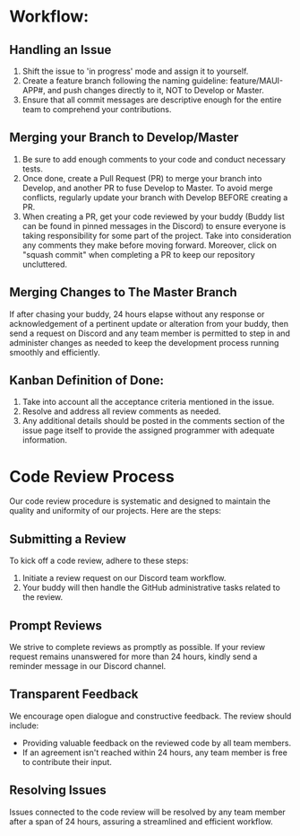 <h1>Workflow:</h1>
<h2>Handling an Issue</h2>
<ol>
    <li>Shift the issue to 'in progress' mode and assign it to yourself.</li>
    <li>Create a feature branch following the naming guideline: feature/MAUI-APP#<your issue number>, and push changes directly to it, NOT to Develop or Master.</li>
    <li>Ensure that all commit messages are descriptive enough for the entire team to comprehend your contributions.</li>
</ol>

<h2>Merging your Branch to Develop/Master</h2>
<ol>
    <li>Be sure to add enough comments to your code and conduct necessary tests.</li>
    <li>Once done, create a Pull Request (PR) to merge your branch into Develop, and another PR to fuse Develop to Master. To avoid merge conflicts, regularly update your branch with Develop BEFORE creating a PR.</li>
    <li>When creating a PR, get your code reviewed by your buddy (Buddy list can be found in pinned messages in the Discord) to ensure everyone is taking responsibility for some part of the project. Take into consideration any comments they make before moving forward. Moreover, click on "squash commit" when completing a PR to keep our repository uncluttered.</li>
</ol>

<h2> Merging Changes to The Master Branch</h2>
<p>
  If after chasing your buddy, 24 hours elapse without any response or acknowledgement of a pertinent update or alteration from your buddy, then send a request on Discord and any team member is permitted to step in and administer changes as needed to keep the development process running smoothly and efficiently.
</p>

<h2>Kanban Definition of Done:</h2>
<ol>
    <li>Take into account all the acceptance criteria mentioned in the issue.</li>
    <li>Resolve and address all review comments as needed.</li>
    <li>Any additional details should be posted in the comments section of the issue page itself to provide the assigned programmer with adequate information.</li>
</ol>

<h1>Code Review Process</h1>
<p>
  Our code review procedure is systematic and designed to maintain the quality and uniformity of our projects. Here are the steps:
</p>

<h2>Submitting a Review</h2>
<p>
  To kick off a code review, adhere to these steps:
</p>
<ol>
  <li>Initiate a review request on our Discord team workflow.</li>
  <li>Your buddy will then handle the GitHub administrative tasks related to the review.</li>
</ol>

<h2>Prompt Reviews</h2>
<p>
  We strive to complete reviews as promptly as possible. If your review request remains unanswered for more than 24 hours, kindly send a reminder message in our Discord channel.
</p>

<h2>Transparent Feedback</h2>
<p>
  We encourage open dialogue and constructive feedback. The review should include:
</p>
<ul>
  <li>Providing valuable feedback on the reviewed code by all team members.</li>
  <li>If an agreement isn't reached within 24 hours, any team member is free to contribute their input.</li>
</ul>

<h2>Resolving Issues</h2>
<p>
  Issues connected to the code review will be resolved by any team member after a span of 24 hours, assuring a streamlined and efficient workflow.
</p>
